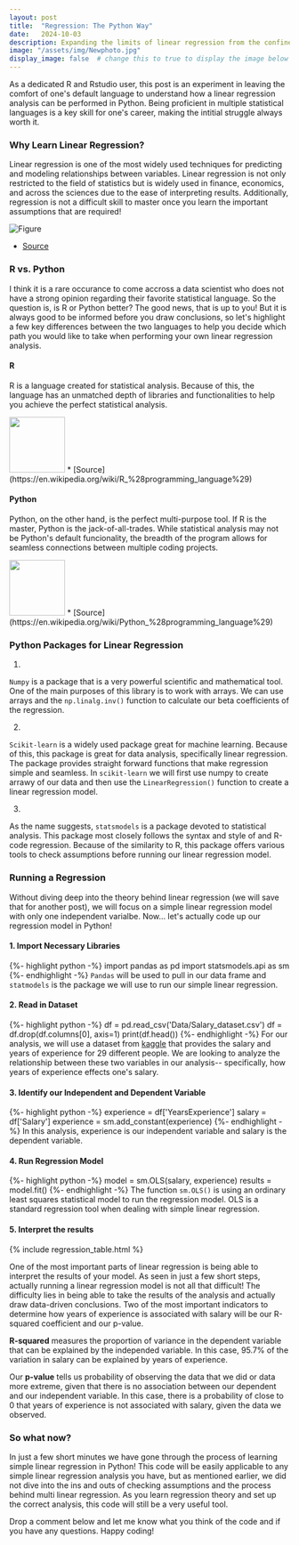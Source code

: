 ```yaml
---
layout: post
title:  "Regression: The Python Way"
date:   2024-10-03
description: Expanding the limits of linear regression from the confines R code to explore the possibilites of regresssion and statistical analysis in Python. 
image: "/assets/img/Newphoto.jpg"
display_image: false  # change this to true to display the image below the banner 
---
```


<p class="intro"><span class="dropcap">A</span>s a dedicated R and Rstudio user, this post is an experiment in leaving the comfort of one's default language to understand how a linear regression analysis can be performed in Python. Being proficient in multiple statistical languages is a key skill for one's career, making the intitial struggle always worth it.</p>

### Why Learn Linear Regression? 
Linear regression is one of the most widely used techniques for predicting and modeling relationships between variables. Linear regression is not only restricted to the field of statistics but is widely used in finance, economics, and across the sciences due to the ease of interpreting results. Additionally, regression is not a difficult skill to master once you learn the important assumptions that are required! 

![Figure]({{site.url}}/{{site.baseurl}}/assets/img/niceregressionphoto.jpg)
* [Source](https://www.linkedin.com/learning/sas-essential-training-2-regression-analysis-for-healthcare-research/basic-proc-logistic-output?u=2153100)

### R vs. Python
I think it is a rare occurance to come accross a data scientist who does not have a strong opinion regarding their favorite statistical language. So the question is, is R or Python better? The good news, that is up to you! But it is always good to be informed before you draw conclusions, so let's highlight a few key differences between the two languages to help you decide which path you would like to take when performing your own linear regression analysis. 

#### R
R is a language created for statistical analysis. Because of this, the language has an unmatched depth of libraries and functionalities to help you achieve the perfect statistical analysis. 

<img src="{{site.url}}/{{site.baseurl}}/assets/img/r.png" alt="" style="width:100px;"/>
* [Source](https://en.wikipedia.org/wiki/R_%28programming_language%29)

#### Python
Python, on the other hand, is the perfect multi-purpose tool. If R is the master, Python is the jack-of-all-trades. While statistical analysis may not be Python's default funcionality, the breadth of the program allows for seamless connections between multiple coding projects. 

<img src="{{site.url}}/{{site.baseurl}}/assets/img/python.png" alt="" style="width:100px;"/>
* [Source](https://en.wikipedia.org/wiki/Python_%28programming_language%29)

### Python Packages for Linear Regression
1. 
`Numpy` is a package that is a very powerful scientific and mathematical tool. One of the main purposes of this library is to work with arrays. We can use arrays and the `np.linalg.inv()` function to calculate our beta coefficients of the regression. 

2. 
`Scikit-learn` is a widely used package great for machine learning. Because of this, this package is great for data analysis, specifically linear regression. The package provides straight forward functions that make regression simple and seamless. In `scikit-learn` we will first use numpy to create arrawy of our data and then use the `LinearRegression()` function to create a linear regression model. 

3. 
As the name suggests, `statsmodels` is a package devoted to statistical analysis. This package most closely follows the syntax and style of and R-code regression. Because of the similarity to R, this package offers various tools to check assumptions before running our linear regression model.


### Running a Regression
Without diving deep into the theory behind linear regression (we will save that for another post), we will focus on a simple linear regression model with only one independent varialbe. Now... let's actually code up our regression model in Python!

#### 1. Import Necessary Libraries
{%- highlight python -%}
import pandas as pd
import statsmodels.api as sm
{%- endhighlight -%}
`Pandas` will be used to pull in our data frame and `statmodels` is the package we will use to run our simple linear regression.
#### 2. Read in Dataset
{%- highlight python -%}
df = pd.read_csv('Data/Salary_dataset.csv')
df = df.drop(df.columns[0], axis=1)
print(df.head())
{%- endhighlight -%}
For our analysis, we will use a dataset from [kaggle](https://www.kaggle.com/datasets/abhishek14398/salary-dataset-simple-linear-regression) that provides the salary and years of experience for 29 different people. We are looking to analyze the relationship between these two variables in our analysis-- specifically, how years of experience effects one's salary. 
#### 3. Identify our Independent and Dependent Variable
{%- highlight python -%}
experience = df['YearsExperience']
salary = df['Salary']
experience = sm.add_constant(experience)
{%- endhighlight -%}
In this analysis, experience is our independent variable and salary is the dependent variable. 
#### 4. Run Regression Model
{%- highlight python -%}
model = sm.OLS(salary, experience)
results = model.fit()
{%- endhighlight -%}
The function `sm.OLS()` is using an ordinary least squares statistical model to run the regression model. OLS is a standard regression tool when dealing with simple linear regression.
#### 5. Interpret the results
{% include regression_table.html %}

One of the most important parts of linear regression is being able to interpret the results of your model. As seen in just a few short steps, actually running a linear regression model is not all that difficult! The difficulty lies in being able to take the results of the analysis and actually draw data-driven conclusions. Two of the most important indicators to determine how years of experience is associated with salary will be our R-squared coefficient and our p-value. 
    
**R-squared** measures the proportion of variance in the dependent variable that can be explained by the independed variable. In this case, 95.7% of the variation in salary can be explained by years of experience.

Our **p-value** tells us probability of observing the data that we did or data more extreme, given that there is no association between our dependent and our independent variable. In this case, there is a probability of close to 0 that years of experience is not associated with salary, given the data we observed. 

### So what now?
In just a few short minutes we have gone through the process of learning simple linear regression in Python! This code will be easily applicable to any simple linear regression analysis you have, but as mentioned earlier, we did not dive into the ins and outs of checking assumptions and the process behind multi linear regression. As you learn regression theory and set up the correct analysis, this code will still be a very useful tool. 

Drop a comment below and let me know what you think of the code and if you have any questions. Happy coding!


    



